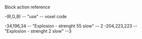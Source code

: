 Block action reference

-(R,G,B) -- "use" -- voxel code

-34,196,34 -- "Explosion - strenght 55 slow" -- 2
-204,223,223 -- "Explosion - strenght 2 slow" --3